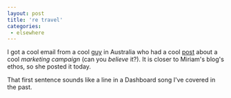 ```yaml
---
layout: post
title: 're travel'
categories:
 - elsewhere
---
```


I got a cool email from a cool <a href="http://living-room.blogspot.com">guy</a> in Australia who had a cool <a href="http://living-room.blogspot.com/2002_12_01_living-room_archive.html#85616854">post</a> about a cool <i>marketing campaign</i> (can you <i>believe</i> it?). It is closer to Miriam's blog's ethos, so she posted it today.

That first sentence sounds like a line in a Dashboard song I've covered in the past. 


